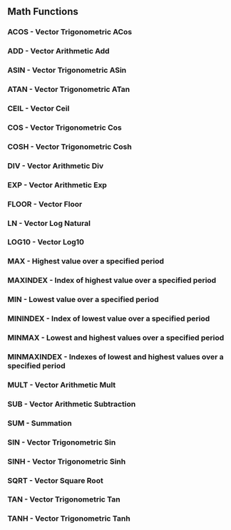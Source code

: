 

## Math Functions
### ACOS         -        Vector Trigonometric ACos
### ADD          -        Vector Arithmetic Add
### ASIN         -        Vector Trigonometric ASin
### ATAN         -        Vector Trigonometric ATan
### CEIL         -        Vector Ceil
### COS          -        Vector Trigonometric Cos
### COSH         -        Vector Trigonometric Cosh
### DIV          -        Vector Arithmetic Div
### EXP          -        Vector Arithmetic Exp
### FLOOR        -        Vector Floor
### LN           -        Vector Log Natural
### LOG10        -        Vector Log10
### MAX          -        Highest value over a specified period
### MAXINDEX     -        Index of highest value over a specified period
### MIN          -        Lowest value over a specified period
### MININDEX     -        Index of lowest value over a specified period
### MINMAX       -        Lowest and highest values over a specified period
### MINMAXINDEX  -        Indexes of lowest and highest values over a specified period
### MULT         -        Vector Arithmetic Mult
### SUB          -        Vector Arithmetic Subtraction
### SUM          -        Summation
### SIN          -        Vector Trigonometric Sin
### SINH         -        Vector Trigonometric Sinh
### SQRT         -        Vector Square Root
### TAN          -        Vector Trigonometric Tan
### TANH         -        Vector Trigonometric Tanh